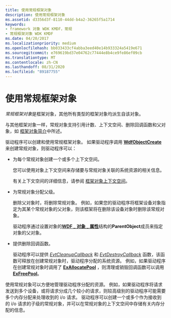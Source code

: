 ```yaml
---
title: 使用常规框架对象
description: 使用常规框架对象
ms.assetid: d3356d3f-8110-44dd-b4a2-36265f5a1714
keywords:
- framework 对象 WDK KMDF，常规
- 常规框架对象 WDK KMDF
ms.date: 04/20/2017
ms.localizationpriority: medium
ms.openlocfilehash: bb033433cf4abba3eed40e14b933324a5419e671
ms.sourcegitcommit: e769619bd37e04762c77444e8b4ce9fe86ef09cb
ms.translationtype: MT
ms.contentlocale: zh-CN
ms.lasthandoff: 08/31/2020
ms.locfileid: "89187755"
---
```

# <a name="using-general-framework-objects"></a>使用常规框架对象


*常规框架对象*是框架对象，其他所有类型的框架对象均派生自该对象。

与其他框架对象一样，常规对象支持引用计数、上下文空间、删除回调函数和父对象，如 [框架对象简介](introduction-to-framework-objects.md)中所述。

驱动程序可以创建和使用常规框架对象。 如果驱动程序调用 [**WdfObjectCreate**](/windows-hardware/drivers/ddi/wdfobject/nf-wdfobject-wdfobjectcreate) 来创建常规对象，则驱动程序可以：

-   为每个常规对象创建一个或多个上下文空间。

    您可以使用对象上下文空间来存储要与常规对象关联的系统资源的相关信息。

    有关上下文空间的详细信息，请参阅 [框架对象上下文空间](framework-object-context-space.md)。

-   为常规对象分配父级。

    删除父对象时，将删除常规对象。 例如，如果您的驱动程序将框架设备对象指定为其某个常规对象的父对象，则该框架将在删除该设备对象时删除该常规对象。

    驱动程序通过设置对象的[**WDF \_ 对象 \_ 属性**](/windows-hardware/drivers/ddi/wdfobject/ns-wdfobject-_wdf_object_attributes)结构的**ParentObject**成员来指定对象的父对象。

-   提供删除回调函数。

    驱动程序可以提供 [*EvtCleanupCallback*](/windows-hardware/drivers/ddi/wdfobject/nc-wdfobject-evt_wdf_object_context_cleanup) 和 [*EvtDestroyCallback*](/windows-hardware/drivers/ddi/wdfobject/nc-wdfobject-evt_wdf_object_context_destroy) 函数，该函数可释放在创建常规对象时，驱动程序分配的系统资源。 例如，如果驱动程序在创建常规对象时调用了 [**ExAllocatePool**](/windows-hardware/drivers/ddi/wdm/nf-wdm-exallocatepool) ，则清理或销毁回调函数可以调用 [**ExFreePool**](/windows-hardware/drivers/ddi/ntddk/nf-ntddk-exfreepool)。

使用常规对象可以方便地管理驱动程序分配的资源。 例如，如果驱动程序将请求发送到多个设备，或将请求分成几个较小的请求，则较高级别的驱动程序可能需要多个内存分配来处理收到的 i/o 请求。 驱动程序可以创建一个或多个作为接收到的 i/o 请求的子级的常规对象，并可以在常规对象的上下文空间中存储有关内存分配的信息。

 

